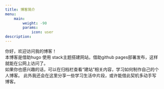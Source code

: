 ```yaml
---
title: 博客简介
menu:
    main: 
        weight: -90
        params:
            icon: user
description: 
---
```


你好，欢迎访问我的博客！  
本博客是借助hugo 使用 stack主题搭建网站，借助github pages部署发布，这样就能在公网上访问了。  
如果你也感兴趣的话，可以在归档栏查看“建站”相关内容，学习如何制作自己的个人博客。
此外我还会在这里分享一些学习生活中片段，或许能借此契机多动手写博客。
